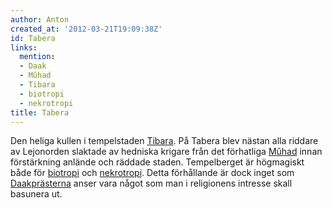 ```yaml
---
author: Anton
created_at: '2012-03-21T19:09:38Z'
id: Tabera
links:
  mention:
  - Daak
  - Mûhad
  - Tibara
  - biotropi
  - nekrotropi
title: Tabera
---
```


Den heliga kullen i tempelstaden [Tibara]. På Tabera blev nästan alla riddare av Lejonorden slaktade
av hedniska krigare från det förhatliga [Mûhad] innan förstärkning anlände och räddade staden.
Tempelberget är högmagiskt både för [biotropi] och [nekrotropi]. Detta förhållande är dock inget som
[Daakprästerna] anser vara något som man i religionens intresse skall basunera ut.

  [Tibara]: Tibara
  [Mûhad]: Mûhad
  [biotropi]: biotropi
  [nekrotropi]: nekrotropi
  [Daakprästerna]: Daak
